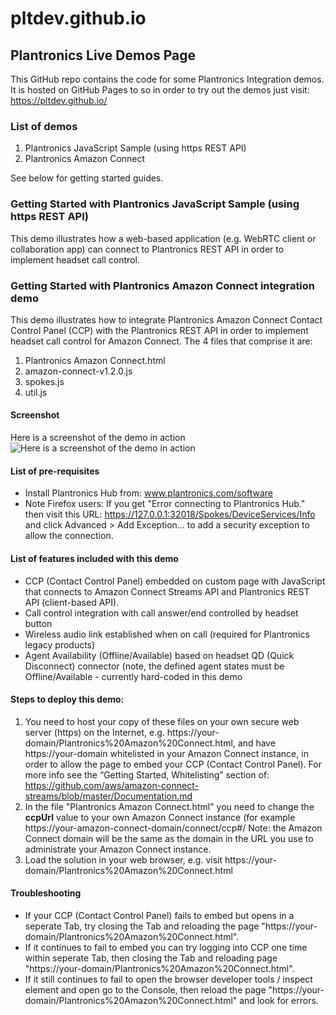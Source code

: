 # pltdev.github.io
## Plantronics Live Demos Page
This GitHub repo contains the code for some Plantronics Integration demos.
It is hosted on GitHub Pages to so in order to try out the demos just visit: https://pltdev.github.io/
### List of demos
1. Plantronics JavaScript Sample (using https REST API)
2. Plantronics Amazon Connect

See below for getting started guides.
### Getting Started with Plantronics JavaScript Sample (using https REST API)
This demo illustrates how a web-based application (e.g. WebRTC client or collaboration app) can connect to Plantronics REST API in order to implement headset call control.
### Getting Started with Plantronics Amazon Connect integration demo
This demo illustrates how to integrate Plantronics Amazon Connect Contact Control Panel (CCP) with the Plantronics REST API in order to implement headset call control for Amazon Connect.
The 4 files that comprise it are:
1. Plantronics Amazon Connect.html
2. amazon-connect-v1.2.0.js
3. spokes.js
4. util.js
#### Screenshot
Here is a screenshot of the demo in action
![Here is a screenshot of the demo in action](https://pltdev.github.io/Plantronics%20Amazon%20Connect%20Demo.png "Here is a screenshot of the demo in action")
#### List of pre-requisites
* Install Plantronics Hub from: www.plantronics.com/software
* Note Firefox users: If you get "Error connecting to Plantronics Hub." then visit this URL: https://127.0.0.1:32018/Spokes/DeviceServices/Info and click Advanced > Add Exception... to add a security exception to allow the connection.
#### List of features included with this demo
* CCP (Contact Control Panel) embedded on custom page with JavaScript that connects to Amazon Connect Streams API and Plantronics REST API (client-based API).
* Call control integration with call answer/end controlled by headset button
* Wireless audio link established when on call (required for Plantronics legacy products)
* Agent Availability (Offline/Available) based on headset QD (Quick Disconnect) connector (note, the defined agent states must be Offline/Available - currently hard-coded in this demo
#### Steps to deploy this demo:
1. You need to host your copy of these files on your own secure web server (https) on the Internet, e.g. https://your-domain/Plantronics%20Amazon%20Connect.html, and have https://your-domain whitelisted in your Amazon Connect instance, in order to allow the page to embed your CCP (Contact Control Panel). For more info see the “Getting Started, Whitelisting” section of: https://github.com/aws/amazon-connect-streams/blob/master/Documentation.md 
2. In the file "Plantronics Amazon Connect.html" you need to change the **ccpUrl** value to your own Amazon Connect instance (for example https://your-amazon-connect-domain/connect/ccp#/ Note: the Amazon Connect domain will be the same as the domain in the URL you use to administrate your Amazon Connect instance.
3. Load the solution in your web browser, e.g. visit https://your-domain/Plantronics%20Amazon%20Connect.html
#### Troubleshooting
* If your CCP (Contact Control Panel) fails to embed but opens in a seperate Tab, try closing the Tab and reloading the page "https://your-domain/Plantronics%20Amazon%20Connect.html". 
* If it continues to fail to embed you can try logging into CCP one time within seperate Tab, then closing the Tab and reloading page "https://your-domain/Plantronics%20Amazon%20Connect.html".
* If it still continues to fail to open the browser developer tools / inspect element and open go to the Console, then reload the page "https://your-domain/Plantronics%20Amazon%20Connect.html" and look for errors.
